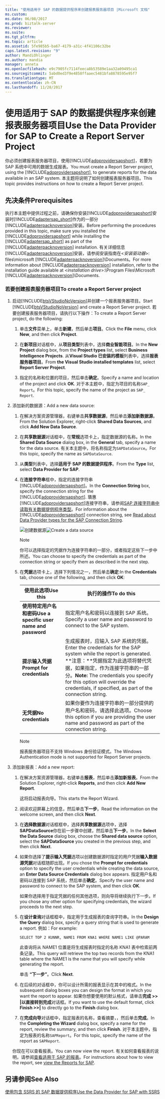 ```yaml
---
title: "使用适用于 SAP 的数据提供程序来创建报表服务器项目 |Microsoft 文档"
ms.custom: 
ms.date: 06/08/2017
ms.prod: biztalk-server
ms.reviewer: 
ms.suite: 
ms.tgt_pltfrm: 
ms.topic: article
ms.assetid: 5fe985b5-ba67-4179-a31c-4f41106c32be
caps.latest.revision: "9"
author: MandiOhlinger
ms.author: mandia
manager: anneta
ms.openlocfilehash: e9c7905fc7114feeca8b53589e1aa32a09495ca1
ms.sourcegitcommit: 5abd0ed3f9e4858ffaaec5481bfa8878595e95f7
ms.translationtype: MT
ms.contentlocale: zh-CN
ms.lasthandoff: 11/28/2017
---
```

# <a name="use-the-data-provider-for-sap-to-create-a-report-server-project"></a><span data-ttu-id="f9546-102">使用适用于 SAP 的数据提供程序来创建报表服务器项目</span><span class="sxs-lookup"><span data-stu-id="f9546-102">Use the Data Provider for SAP to Create a Report Server Project</span></span>
<span data-ttu-id="f9546-103">你必须创建报表服务器项目，使用[!INCLUDE[adoprovidersapshort](../../includes/adoprovidersapshort-md.md)]，若要为 SAP 系统中可用的数据生成报表。</span><span class="sxs-lookup"><span data-stu-id="f9546-103">You must create a Report Server project, using the [!INCLUDE[adoprovidersapshort](../../includes/adoprovidersapshort-md.md)], to generate reports for the data available in an SAP system.</span></span> <span data-ttu-id="f9546-104">本主题将说明了如何创建报表服务器项目。</span><span class="sxs-lookup"><span data-stu-id="f9546-104">This topic provides instructions on how to create a Report Server project.</span></span>  
  
## <a name="prerequisites"></a><span data-ttu-id="f9546-105">先决条件</span><span class="sxs-lookup"><span data-stu-id="f9546-105">Prerequisites</span></span>  
 <span data-ttu-id="f9546-106">执行本主题中提供过程之前，请确保你安装[!INCLUDE[adoprovidersapshort](../../includes/adoprovidersapshort-md.md)]安装时[!INCLUDE[adaptersap_short](../../includes/adaptersap-short-md.md)]作为的一部分[!INCLUDE[adapterpacknoversion](../../includes/adapterpacknoversion-md.md)]安装。</span><span class="sxs-lookup"><span data-stu-id="f9546-106">Before performing the procedures provided in this topic, make sure you installed the [!INCLUDE[adoprovidersapshort](../../includes/adoprovidersapshort-md.md)] while installing the [!INCLUDE[adaptersap_short](../../includes/adaptersap-short-md.md)] as part of the [!INCLUDE[adapterpacknoversion](../../includes/adapterpacknoversion-md.md)] installation.</span></span> <span data-ttu-id="f9546-107">有关详细信息[!INCLUDE[adapterpacknoversion](../../includes/adapterpacknoversion-md.md)]安装，请参阅安装指南在\<*安装驱动器*\>: files\microsoft [!INCLUDE[adapterpacknoversion](../../includes/adapterpacknoversion-md.md)]\Documents。</span><span class="sxs-lookup"><span data-stu-id="f9546-107">For more information about [!INCLUDE[adapterpacknoversion](../../includes/adapterpacknoversion-md.md)] installation, refer to the installation guide available at \<*installation drive*\>:\Program Files\Microsoft [!INCLUDE[adapterpacknoversion](../../includes/adapterpacknoversion-md.md)]\Documents.</span></span>  
  
### <a name="to-create-a-report-server-project"></a><span data-ttu-id="f9546-108">若要创建报表服务器项目</span><span class="sxs-lookup"><span data-stu-id="f9546-108">To create a Report Server project</span></span>  
  
1.  <span data-ttu-id="f9546-109">启动[!INCLUDE[btsVStudioNoVersion](../../includes/btsvstudionoversion-md.md)]并创建一个报表服务器项目。</span><span class="sxs-lookup"><span data-stu-id="f9546-109">Start [!INCLUDE[btsVStudioNoVersion](../../includes/btsvstudionoversion-md.md)] and create a Report Server project.</span></span> <span data-ttu-id="f9546-110">若要创建报表服务器项目，请执行以下操作：</span><span class="sxs-lookup"><span data-stu-id="f9546-110">To create a Report Server project, do the following:</span></span>  
  
    1.  <span data-ttu-id="f9546-111">单击**文件**菜单上，单击**新建**，然后单击**项目**。</span><span class="sxs-lookup"><span data-stu-id="f9546-111">Click the **File** menu, click **New**, and then click **Project**.</span></span>  
  
    2.  <span data-ttu-id="f9546-112">在**新项目**对话框中，从**项目类型**列表中，选择**商业智能项目**。</span><span class="sxs-lookup"><span data-stu-id="f9546-112">In the **New Project** dialog box, from the **Project types** list, select **Business Intelligence Projects**.</span></span> <span data-ttu-id="f9546-113">从**Visual Studio 已安装的模板**列表中，选择**报表服务器项目**。</span><span class="sxs-lookup"><span data-stu-id="f9546-113">From **the Visual Studio installed templates** list, select **Report Server Project**.</span></span>  
  
    3.  <span data-ttu-id="f9546-114">指定的名称和位置的项目，然后单击**确定**。</span><span class="sxs-lookup"><span data-stu-id="f9546-114">Specify a name and location of the project and click **OK**.</span></span> <span data-ttu-id="f9546-115">对于本主题中，指定为项目的名称`SAP_ Report`。</span><span class="sxs-lookup"><span data-stu-id="f9546-115">For this topic, specify the name of the project as `SAP_ Report`.</span></span>  
  
2.  <span data-ttu-id="f9546-116">添加新的数据源：</span><span class="sxs-lookup"><span data-stu-id="f9546-116">Add a new data source:</span></span>  
  
    1.  <span data-ttu-id="f9546-117">在解决方案资源管理器，右键单击**共享数据源**，然后单击**添加新数据源**。</span><span class="sxs-lookup"><span data-stu-id="f9546-117">From the Solution Explorer, right-click **Shared Data Sources**, and click **Add New Data Source**.</span></span>  
  
    2.  <span data-ttu-id="f9546-118">在**共享数据源**对话框中，在**常规**选项卡上，指定数据源的名称。</span><span class="sxs-lookup"><span data-stu-id="f9546-118">In the **Shared Data Source** dialog box, in the **General** tab, specify a name for the data source.</span></span> <span data-ttu-id="f9546-119">有关本主题中，将名称指定为`SAPDataSource`。</span><span class="sxs-lookup"><span data-stu-id="f9546-119">For this topic, specify the name as `SAPDataSource`.</span></span>  
  
    3.  <span data-ttu-id="f9546-120">从**类型**列表中，选择**适用于 SAP 的数据提供程序**。</span><span class="sxs-lookup"><span data-stu-id="f9546-120">From the **Type** list, select **Data Provider for SAP**.</span></span>  
  
    4.  <span data-ttu-id="f9546-121">在**连接字符串**框中，指定的连接字符串[!INCLUDE[adoprovidersapshort](../../includes/adoprovidersapshort-md.md)]。</span><span class="sxs-lookup"><span data-stu-id="f9546-121">In the **Connection String** box, specify the connection string for the [!INCLUDE[adoprovidersapshort](../../includes/adoprovidersapshort-md.md)].</span></span> <span data-ttu-id="f9546-122">璝惠[!INCLUDE[adoprovidersapshort](../../includes/adoprovidersapshort-md.md)]连接字符串，请参阅[SAP 连接字符串中读取有关数据提供程序类型](../../adapters-and-accelerators/adapter-sap/read-about-data-provider-types-for-the-sap-connection-string.md)。</span><span class="sxs-lookup"><span data-stu-id="f9546-122">For information about the [!INCLUDE[adoprovidersapshort](../../includes/adoprovidersapshort-md.md)] connection string, see [Read about Data Provider types for the SAP Connection String](../../adapters-and-accelerators/adapter-sap/read-about-data-provider-types-for-the-sap-connection-string.md).</span></span>  
  
         <span data-ttu-id="f9546-123">![创建数据源](../../adapters-and-accelerators/adapter-sap/media/8494c1a5-5e68-4178-a005-a6ea56d97ad7.gif "8494c1a5-5e68-4178-a005-a6ea56d97ad7")</span><span class="sxs-lookup"><span data-stu-id="f9546-123">![Create a data source](../../adapters-and-accelerators/adapter-sap/media/8494c1a5-5e68-4178-a005-a6ea56d97ad7.gif "8494c1a5-5e68-4178-a005-a6ea56d97ad7")</span></span>  
  
        > [!NOTE]
        >  <span data-ttu-id="f9546-124">你可以选择指定的凭据作为连接字符串的一部分，或者指定这些下一步中所述。</span><span class="sxs-lookup"><span data-stu-id="f9546-124">You can choose to specify the credentials as part of the connection string or specify them as described in the next step.</span></span>  
  
    5.  <span data-ttu-id="f9546-125">在**凭据**选项卡上，选择下列情况之一，然后单击**确定**:</span><span class="sxs-lookup"><span data-stu-id="f9546-125">In the **Credentials** tab, choose one of the following, and then click **OK**:</span></span>  
  
        |<span data-ttu-id="f9546-126">使用此选项</span><span class="sxs-lookup"><span data-stu-id="f9546-126">Use this</span></span>|<span data-ttu-id="f9546-127">执行的操作</span><span class="sxs-lookup"><span data-stu-id="f9546-127">To do this</span></span>|  
        |--------------|----------------|  
        |<span data-ttu-id="f9546-128">**使用特定用户名和密码**</span><span class="sxs-lookup"><span data-stu-id="f9546-128">**Use a specific user name and password**</span></span>|<span data-ttu-id="f9546-129">指定用户名和密码以连接到 SAP 系统。</span><span class="sxs-lookup"><span data-stu-id="f9546-129">Specify a user name and password to connect to the SAP system.</span></span>|  
        |<span data-ttu-id="f9546-130">**提示输入凭据**</span><span class="sxs-lookup"><span data-stu-id="f9546-130">**Prompt for credentials**</span></span>|<span data-ttu-id="f9546-131">生成报表时，应输入 SAP 系统的凭据。</span><span class="sxs-lookup"><span data-stu-id="f9546-131">Enter the credentials for the SAP system while the report is generated.</span></span> <span data-ttu-id="f9546-132">**注意：**凭据指定为此选项将替代凭据，如果指定，作为连接字符串的一部分。</span><span class="sxs-lookup"><span data-stu-id="f9546-132">**Note:**  The credentials you specify for this option will override the credentials, if specified, as part of the connection string.</span></span>|  
        |<span data-ttu-id="f9546-133">**无凭据**</span><span class="sxs-lookup"><span data-stu-id="f9546-133">**No credentials**</span></span>|<span data-ttu-id="f9546-134">如果你要作为连接字符串的一部分提供的用户名和密码，请选择此选项。</span><span class="sxs-lookup"><span data-stu-id="f9546-134">Choose this option if you are providing the user name and password as part of the connection string.</span></span>|  
  
        > [!NOTE]
        >  <span data-ttu-id="f9546-135">报表服务器项目不支持 Windows 身份验证模式。</span><span class="sxs-lookup"><span data-stu-id="f9546-135">The Windows Authentication mode is not supported for Report Server projects.</span></span>  
  
3.  <span data-ttu-id="f9546-136">添加新报表：</span><span class="sxs-lookup"><span data-stu-id="f9546-136">Add a new report:</span></span>  
  
    1.  <span data-ttu-id="f9546-137">在解决方案资源管理器，右键单击**报表**，然后单击**添加新报表**。</span><span class="sxs-lookup"><span data-stu-id="f9546-137">From the Solution Explorer, right-click **Reports**, and then click **Add New Report**.</span></span>  
  
         <span data-ttu-id="f9546-138">这将启动报表向导。</span><span class="sxs-lookup"><span data-stu-id="f9546-138">This starts the Report Wizard.</span></span>  
  
    2.  <span data-ttu-id="f9546-139">阅读欢迎屏幕上的信息，然后单击**下一步**。</span><span class="sxs-lookup"><span data-stu-id="f9546-139">Read the information on the welcome screen, and then click **Next**.</span></span>  
  
    3.  <span data-ttu-id="f9546-140">在**选择数据源**对话框框中，选择**共享数据源**选项中，选择**SAPDataSource**你在前一步骤中创建，然后单击**下一步**。</span><span class="sxs-lookup"><span data-stu-id="f9546-140">In the **Select the Data Source** dialog box, choose the **Shared data source** option, select the **SAPDataSource** you created in the previous step, and then click **Next**.</span></span>  
  
    4.  <span data-ttu-id="f9546-141">如果你选择了**提示输入凭据**选项以创建数据源时指定的用户凭据**输入数据源凭据**对话框随即出现。</span><span class="sxs-lookup"><span data-stu-id="f9546-141">If you chose the **Prompt for credentials** option to specify the user credentials while creating the data source, an **Enter Data Source Credentials** dialog box appears.</span></span> <span data-ttu-id="f9546-142">指定用户名和密码以连接到 SAP 系统，然后单击**确定**。</span><span class="sxs-lookup"><span data-stu-id="f9546-142">Specify the user name and password to connect to the SAP system, and then click **OK**.</span></span>  
  
         <span data-ttu-id="f9546-143">如果你选择用于指定凭据的任何其他选项，则向导将继续执行下一步。</span><span class="sxs-lookup"><span data-stu-id="f9546-143">If you chose any other option for specifying credentials, the wizard proceeds to the next step.</span></span>  
  
    5.  <span data-ttu-id="f9546-144">在**设计查询**对话框框中，指定用于生成报表的查询字符串。</span><span class="sxs-lookup"><span data-stu-id="f9546-144">In the **Design the Query** dialog box, specify a query string that is used to generate a report.</span></span> <span data-ttu-id="f9546-145">例如：</span><span class="sxs-lookup"><span data-stu-id="f9546-145">For example:</span></span>  
  
        ```  
        SELECT TOP 2 KUNNR, NAME1 FROM KNA1 WHERE NAME1 LIKE @PARAM  
        ```  
  
         <span data-ttu-id="f9546-146">此查询将从 NAME1 位置是将生成报表时指定的名称 KNA1 表中检索前两条记录。</span><span class="sxs-lookup"><span data-stu-id="f9546-146">This query will retrieve the top two records from the KNA1 table where the NAME1 is the name that you will specify while generating the report.</span></span>  
  
         <span data-ttu-id="f9546-147">单击 **“下一步”**。</span><span class="sxs-lookup"><span data-stu-id="f9546-147">Click **Next**.</span></span>  
  
    6.  <span data-ttu-id="f9546-148">在后续的对话框中，你可以设计所需的报表显示在其中的格式。</span><span class="sxs-lookup"><span data-stu-id="f9546-148">In the subsequent dialog boxes you can design the format in which you want the report to appear.</span></span> <span data-ttu-id="f9546-149">如果你想要使用的默认格式，请单击**完成 >> &#124;**以直接转到**完成**对话框。</span><span class="sxs-lookup"><span data-stu-id="f9546-149">If you want to use the default format, click **Finish >>&#124;** to directly go to the **Finish** dialog box.</span></span>  
  
    7.  <span data-ttu-id="f9546-150">在**完成向导**对话框中，指定报表的名称，查看摘要，，然后单击**完成**。</span><span class="sxs-lookup"><span data-stu-id="f9546-150">In the **Completing the Wizard** dialog box, specify a name for the report, review the summary, and then click **Finish**.</span></span> <span data-ttu-id="f9546-151">对于本主题中，指定为报表的名称`SAPReport`。</span><span class="sxs-lookup"><span data-stu-id="f9546-151">For this topic, specify the name of the report as `SAPReport`.</span></span>  
  
     <span data-ttu-id="f9546-152">你现在可以查看报表。</span><span class="sxs-lookup"><span data-stu-id="f9546-152">You can now view the report.</span></span> <span data-ttu-id="f9546-153">有关如何查看报表的说明，请参阅[查看适用于 SAP 的报表](../../adapters-and-accelerators/adapter-sap/view-the-reports-for-sap.md)。</span><span class="sxs-lookup"><span data-stu-id="f9546-153">For instructions about how to view the report, see [view the Reports for SAP](../../adapters-and-accelerators/adapter-sap/view-the-reports-for-sap.md).</span></span>  
  
## <a name="see-also"></a><span data-ttu-id="f9546-154">另请参阅</span><span class="sxs-lookup"><span data-stu-id="f9546-154">See Also</span></span>  
 [<span data-ttu-id="f9546-155">使用包含 SSRS 的 SAP 数据提供程序</span><span class="sxs-lookup"><span data-stu-id="f9546-155">Use the Data Provider for SAP with SSRS</span></span>](../../adapters-and-accelerators/adapter-sap/use-the-data-provider-for-sap-with-ssrs.md)